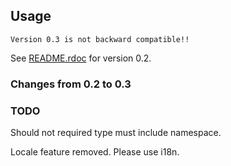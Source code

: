 ## Usage

`Version 0.3 is not backward compatible!!`

See [README.rdoc](https://github.com/raykin/rails_dictionary/blob/sti/README.v2.0.rdoc) for version 0.2.

### Changes from 0.2 to 0.3

### TODO

Should not required type must include namespace.

Locale feature removed. Please use i18n.
